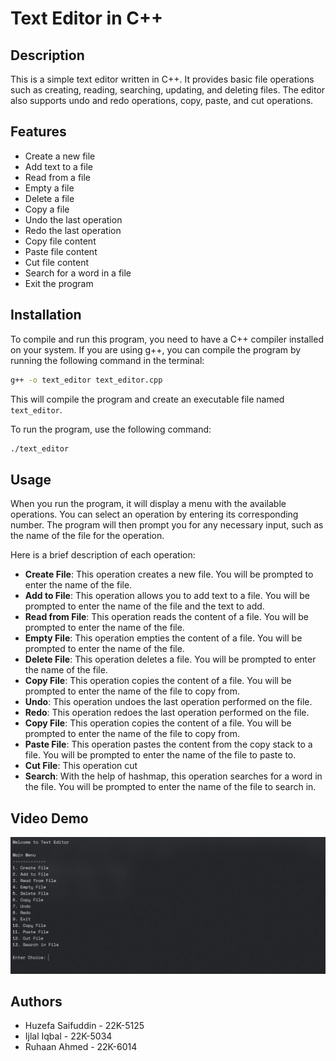 # Text Editor in C++

## Description

This is a simple text editor written in C++. It provides basic file operations such as creating, reading, searching, updating, and deleting files. The editor also supports undo and redo operations, copy, paste, and cut operations.

## Features

- Create a new file
- Add text to a file
- Read from a file
- Empty a file
- Delete a file
- Copy a file
- Undo the last operation
- Redo the last operation
- Copy file content
- Paste file content
- Cut file content
- Search for a word in a file
- Exit the program

## Installation

To compile and run this program, you need to have a C++ compiler installed on your system. If you are using g++, you can compile the program by running the following command in the terminal:

```bash
g++ -o text_editor text_editor.cpp
```

This will compile the program and create an executable file named `text_editor`.

To run the program, use the following command:

```bash
./text_editor
```

## Usage

When you run the program, it will display a menu with the available operations. You can select an operation by entering its corresponding number. The program will then prompt you for any necessary input, such as the name of the file for the operation.

Here is a brief description of each operation:

- **Create File**: This operation creates a new file. You will be prompted to enter the name of the file.
- **Add to File**: This operation allows you to add text to a file. You will be prompted to enter the name of the file and the text to add.
- **Read from File**: This operation reads the content of a file. You will be prompted to enter the name of the file.
- **Empty File**: This operation empties the content of a file. You will be prompted to enter the name of the file.
- **Delete File**: This operation deletes a file. You will be prompted to enter the name of the file.
- **Copy File**: This operation copies the content of a file. You will be prompted to enter the name of the file to copy from.
- **Undo**: This operation undoes the last operation performed on the file.
- **Redo**: This operation redoes the last operation performed on the file.
- **Copy File**: This operation copies the content of a file. You will be prompted to enter the name of the file to copy from.
- **Paste File**: This operation pastes the content from the copy stack to a file. You will be prompted to enter the name of the file to paste to.
- **Cut File**: This operation cut
- **Search**: With the help of hashmap, this operation searches for a word in the file. You will be prompted to enter the name of the file to search in.

## Video Demo

[![Video Demo](assets/demo_screenshot.png)](https://file.garden/ZMu15i0EPHK4dj3e/Videos/dsa-project_demo.mp4)

## Authors

- Huzefa Saifuddin - 22K-5125
- Ijlal Iqbal - 22K-5034
- Ruhaan Ahmed - 22K-6014